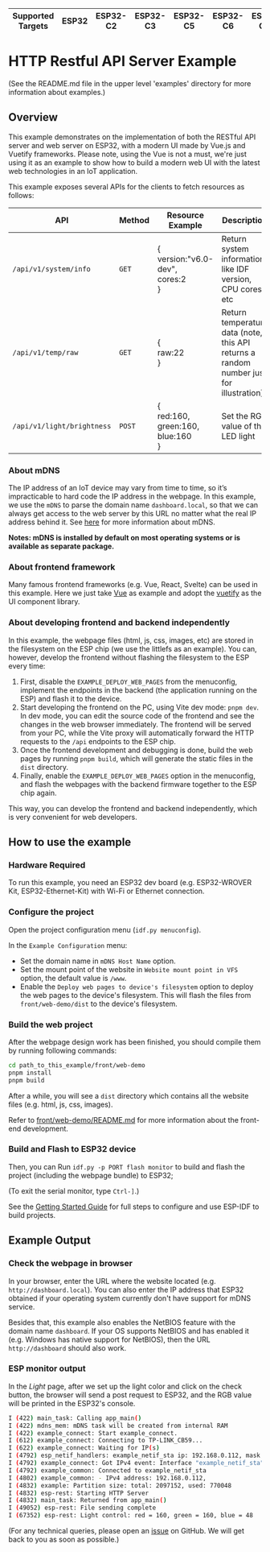 | Supported Targets | ESP32 | ESP32-C2 | ESP32-C3 | ESP32-C5 | ESP32-C6 | ESP32-C61 | ESP32-P4 | ESP32-S2 | ESP32-S3 |
| ----------------- | ----- | -------- | -------- | -------- | -------- | --------- | -------- | -------- | -------- |

# HTTP Restful API Server Example

(See the README.md file in the upper level 'examples' directory for more information about examples.)

## Overview

This example demonstrates on the implementation of both the RESTful API server and web server on ESP32, with a modern UI made by Vue.js and Vuetify frameworks. Please note, using the Vue is not a must, we're just using it as an example to show how to build a modern web UI with the latest web technologies in an IoT application.

This example exposes several APIs for the clients to fetch resources as follows:

| API                        | Method | Resource Example                                      | Description                                                                              |
| -------------------------- | ------ | ----------------------------------------------------- | ---------------------------------------------------------------------------------------- |
| `/api/v1/system/info`      | `GET`  | {<br />version:"v6.0-dev",<br />cores:2<br />}        | Return system information like IDF version, CPU cores, etc                               |
| `/api/v1/temp/raw`         | `GET`  | {<br />raw:22<br />}                                  | Return temperature data (note, this API returns a random number just for illustration)   |
| `/api/v1/light/brightness` | `POST` | {<br />red:160,<br />green:160,<br />blue:160<br />}  | Set the RGB value of the LED light                                                       |

### About mDNS

The IP address of an IoT device may vary from time to time, so it’s impracticable to hard code the IP address in the webpage. In this example, we use the `mDNS` to parse the domain name `dashboard.local`, so that we can always get access to the web server by this URL no matter what the real IP address behind it. See [here](https://docs.espressif.com/projects/esp-protocols/mdns/docs/latest/en/index.html) for more information about mDNS.

**Notes: mDNS is installed by default on most operating systems or is available as separate package.**

### About frontend framework

Many famous frontend frameworks (e.g. Vue, React, Svelte) can be used in this example. Here we just take [Vue](https://vuejs.org/) as example and adopt the [vuetify](https://vuetifyjs.com/) as the UI component library.

### About developing frontend and backend independently

In this example, the webpage files (html, js, css, images, etc) are stored in the filesystem on the ESP chip (we use the littlefs as an example). You can, however, develop the frontend without flashing the filesystem to the ESP every time:

1. First, disable the `EXAMPLE_DEPLOY_WEB_PAGES` from the menuconfig, implement the endpoints in the backend (the application running on the ESP) and flash it to the device.
2. Start developing the frontend on the PC, using Vite dev mode: `pnpm dev`. In dev mode, you can edit the source code of the frontend and see the changes in the web browser immediately. The frontend will be served from your PC, while the Vite proxy will automatically forward the HTTP requests to the `/api` endpoints to the ESP chip.
3. Once the frontend development and debugging is done, build the web pages by running `pnpm build`, which will generate the static files in the `dist` directory.
4. Finally, enable the `EXAMPLE_DEPLOY_WEB_PAGES` option in the menuconfig, and flash the webpages with the backend firmware together to the ESP chip again.

This way, you can develop the frontend and backend independently, which is very convenient for web developers.

## How to use the example

### Hardware Required

To run this example, you need an ESP32 dev board (e.g. ESP32-WROVER Kit, ESP32-Ethernet-Kit) with Wi-Fi or Ethernet connection.

### Configure the project

Open the project configuration menu (`idf.py menuconfig`).

In the `Example Configuration` menu:

* Set the domain name in `mDNS Host Name` option.
* Set the mount point of the website in `Website mount point in VFS` option, the default value is `/www`.
* Enable the `Deploy web pages to device's filesystem` option to deploy the web pages to the device's filesystem. This will flash the files from `front/web-demo/dist` to the device's filesystem.

### Build the web project

After the webpage design work has been finished, you should compile them by running following commands:

```bash
cd path_to_this_example/front/web-demo
pnpm install
pnpm build
```

After a while, you will see a `dist` directory which contains all the website files (e.g. html, js, css, images).

Refer to [front/web-demo/README.md](front/web-demo/README.md) for more information about the front-end development.

### Build and Flash to ESP32 device

Then, you can Run `idf.py -p PORT flash monitor` to build and flash the project (including the webpage bundle) to ESP32;

(To exit the serial monitor, type ``Ctrl-]``.)

See the [Getting Started Guide](https://docs.espressif.com/projects/esp-idf/en/latest/get-started/index.html) for full steps to configure and use ESP-IDF to build projects.

## Example Output

### Check the webpage in browser

In your browser, enter the URL where the website located (e.g. `http://dashboard.local`). You can also enter the IP address that ESP32 obtained if your operating system currently don't have support for mDNS service.

Besides that, this example also enables the NetBIOS feature with the domain name `dashboard`. If your OS supports NetBIOS and has enabled it (e.g. Windows has native support for NetBIOS), then the URL `http://dashboard` should also work.

### ESP monitor output

In the *Light* page, after we set up the light color and click on the check button, the browser will send a post request to ESP32, and the RGB value will be printed in the ESP32's console.

```bash
I (422) main_task: Calling app_main()
I (422) mdns_mem: mDNS task will be created from internal RAM
I (422) example_connect: Start example_connect.
I (612) example_connect: Connecting to TP-LINK_CB59...
I (622) example_connect: Waiting for IP(s)
I (4792) esp_netif_handlers: example_netif_sta ip: 192.168.0.112, mask: 255.255.255.0, gw: 192.168.0.1
I (4792) example_connect: Got IPv4 event: Interface "example_netif_sta" address: 192.168.0.112
I (4792) example_common: Connected to example_netif_sta
I (4802) example_common: - IPv4 address: 192.168.0.112,
I (4832) example: Partition size: total: 2097152, used: 770048
I (4832) esp-rest: Starting HTTP Server
I (4832) main_task: Returned from app_main()
I (49052) esp-rest: File sending complete
I (67352) esp-rest: Light control: red = 160, green = 160, blue = 48
```

(For any technical queries, please open an [issue](https://github.com/espressif/esp-idf/issues) on GitHub. We will get back to you as soon as possible.)
